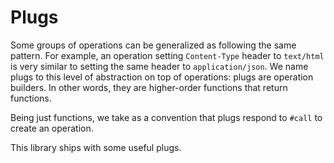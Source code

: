 # Plugs

Some groups of operations can be generalized as following the same pattern. For
example, an operation setting `Content-Type` header to `text/html` is very
similar to setting the same header to `application/json`. We name plugs to this
level of abstraction on top of operations: plugs are operation builders. In
other words, they are higher-order functions that return functions.

Being just functions, we take as a convention that plugs respond to `#call` to
create an operation.

This library ships with some useful plugs.
